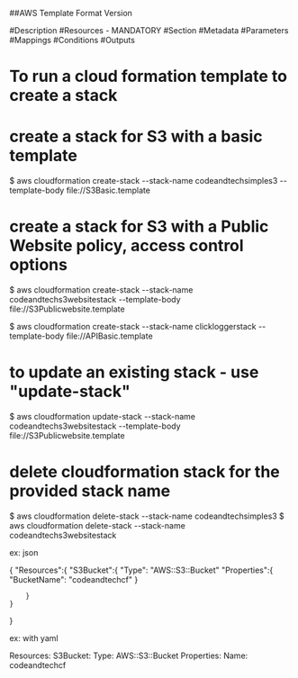 ##AWS Template Format Version

#Description
#Resources - MANDATORY #Section
#Metadata
#Parameters
#Mappings
#Conditions
#Outputs

# To run a cloud formation template to create a stack

# create a stack for S3 with a basic template
$ aws cloudformation create-stack --stack-name codeandtechsimples3 --template-body file://S3Basic.template

# create a stack for S3 with a Public Website policy, access control options 
$ aws cloudformation create-stack --stack-name codeandtechs3websitestack --template-body file://S3Publicwebsite.template

$ aws cloudformation create-stack --stack-name clickloggerstack --template-body file://APIBasic.template

# to update an existing stack - use "update-stack"
$ aws cloudformation update-stack --stack-name codeandtechs3websitestack --template-body file://S3Publicwebsite.template

# delete cloudformation stack for the provided stack name
$ aws cloudformation delete-stack --stack-name codeandtechsimples3 
$ aws cloudformation delete-stack --stack-name codeandtechs3websitestack 

ex: json

{
    "Resources":{
        "S3Bucket":{
            "Type": "AWS::S3::Bucket"
            "Properties":{
                "BucketName": "codeandtechcf"
            }
            
        }
    }
}

ex: with yaml

Resources:
  S3Bucket:
    Type: AWS::S3::Bucket
    Properties:
        Name: codeandtechcf